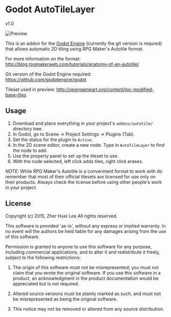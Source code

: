 # Godot AutoTileLayer

v1.0

![Preview](http://i.imgur.com/VR5Z7Up.png)

This is an addon for the [Godot Engine](https://godotengine.org/)
(currently the git version is requred) that allows automatic 2D tiling
using RPG Maker's Autotile format.

For more information on the format:
http://blog.rpgmakerweb.com/tutorials/anatomy-of-an-autotile/

Git version of the Godot Engine required:
https://github.com/godotengine/godot

Tileset used in preview:
http://opengameart.org/content/lpc-modified-base-tiles

## Usage

 1. Download and place everything in your project's `addons/autotile/`
    directory tree.
 2. In Godot, go to Scene -> Project Settings -> Plugins (Tab).
 3. Set the status for the plugin to `Active`.
 4. In the 2D scene editor, create a new node. Type in `AutoTileLayer`
    to find the node to add.
 5. Use the property panel to set up the tileset to use.
 6. With the node selected, left click adds tiles, right click erases.

*NOTE*: While RPG Maker's Autotile is a conveninent format to work with
do remember that most of their official tilesets are licensed for use
only on their products. Always check the license before using other
people's work in your project.

## License

Copyright (c) 2015, Zher Huei Lee
All rights reserved.

This software is provided 'as-is', without any express or implied
warranty.  In no event will the authors be held liable for any damages
arising from the use of this software.

Permission is granted to anyone to use this software for any purpose,
including commercial applications, and to alter it and redistribute it
freely, subject to the following restrictions:

 1. The origin of this software must not be misrepresented; you must not
    claim that you wrote the original software. If you use this software
    in a product, an acknowledgment in the product documentation would
    be appreciated but is not required.
    
 2. Altered source versions must be plainly marked as such, and must not
    be misrepresented as being the original software.
    
 3. This notice may not be removed or altered from any source
    distribution.
